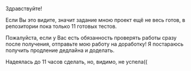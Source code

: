 Здравствуйте!

Если Вы это видите, значит задание мною проект ещё не весь готов, в репозитории пока только 11 готовых тестов.

Пожалуйста, если у Вас есть обязанность проверять работы сразу после получения, отправьте мою работу на доработку! Я постараюсь получить продление дедлайна и доделать.

Надеялась до 11 часов сделать, но, видимо, не успела((
